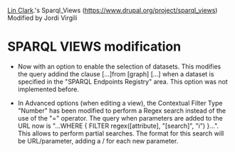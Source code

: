 [Lin Clark](https://github.com/linclark).'s Sparql_Views (https://www.drupal.org/project/sparql_views) Modified by Jordi Virgili

SPARQL VIEWS modification
============


   * Now with an option to enable the selection of datasets. This modifies the query addind the clause [...]from [graph] [...] when a dataset is specified in the "SPARQL Endpoints Registry" area.
   This option was not implemented before.

   * In Advanced options (when editing a view), the Contextual Filter Type "Number" has been modified to perform a Regex search instead of the use of the "=" operator.
   The query when parameters are added to the URL now is "...WHERE { FILTER regex([attribute],  "[search]",  "i") }...".
   This allows to perform partial searches. The format for this search will be URL/parameter, adding a / for each new parameter.
